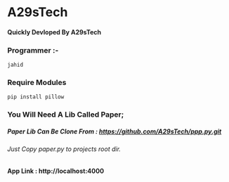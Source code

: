 #  A29sTech
#### Quickly Devloped By A29sTech
### Programmer :-
    jahid
    
### Require Modules
    pip install pillow

### You Will Need A Lib Called Paper;
##### Paper Lib Can Be Clone From : https://github.com/A29sTech/ppp.py.git
###### Just Copy paper.py to projects root dir.
#### App Link :  http://localhost:4000
